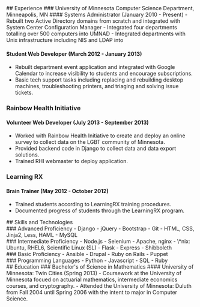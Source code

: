 <div class='row' id='experience'>
<div class='col-xs-12'>
## Experience
### University of Minnesota Computer Science Department, Minneapolis, MN
#### Systems Administrator (January 2010 - Present)
- Rebuilt two Active Directory domains from scratch and integrated with System Center Configuration Manager
- Integrated four departments totalling over 500 computers into UMNAD
- Integrated departments with Unix infrastructure including NIS and LDAP into 

#### Student Web Developer (March 2012 - January 2013)
- Rebuilt department event application and integrated with Google Calendar to increase visibility to students and encourage subscriptions.
- Basic tech support tasks including replacing and rebuilding desktop machines, troubleshooting printers, and triaging and solving issue tickets.

### Rainbow Health Initiative
#### Volunteer Web Developer (July 2013 - September 2013)
- Worked with Rainbow Health Initiative to create and deploy an online survey to collect data on the LGBT community of Minnesota.
- Provided backend code in Django to collect data and data export solutions.
- Trained RHI webmaster to deploy application.

### Learning RX
#### Brain Trainer (May 2012 - October 2012)
- Trained students according to LearningRX training procedures.
- Documented progress of students through the LearningRX program.
</div><!-- .col-xs-12 -->
</div><!-- #experience -->

<div id='skills' class='row'>
<div class='col-xs-12'>
## Skills and Technologies
<div id='advanced' class='proficiency col-xs-12 col-lg-6'>
### Advanced Proficiency
- Django
- jQuery
- Bootstrap
- Git
- HTML, CSS, Jinja2, Less, HAML
- MySQL
</div><!-- #advanced -->

<div id='intermediate' class='proficiency col-xs-12 col-lg-6'>
### Intermediate Proficiency
- Node.js
- Selenium
- Apache, nginx
- \*nix: Ubuntu, RHEL6, Scientific Linux (SL)
- Flask
- Express
- Shibboleth
</div><!-- #intermediate -->

<div id='basic' class='proficiency col-xs-12 col-lg-6'>
### Basic Proficiency
- Ansible
- Drupal
- Ruby on Rails
- Puppet
</div><!-- #basic -->

<div id='programming-languages' class='proficiency col-xs-12 col-lg-6'>
### Programming Languages
- Python
- Javascript
- SQL
- Ruby
</div><!-- #programming-lanagues -->
</div><!-- .col-xs-12 -->
</div><!-- #skills -->

<div id='education' class='row'>
<div class='col-xs-12'>
## Education
### Bachelor's of Science in Mathematics 
#### University of Minnesota: Twin Cities (Spring 2013)
- Coursework at the University of Minnesota focued on actuarial mathematics, intermediate economics courses, and cryptography. 
- Attended the University of Minnesota: Duluth from Fall 2004 until Spring 2006 with the intent to major in Computer Science.
</div><!-- .col-xs-12 -->
</div><!-- #education -->

